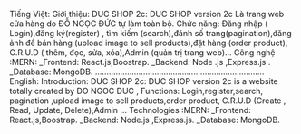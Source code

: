 Tiếng Việt:
Giới thiệu:
DUC SHOP 2c: DUC SHOP version 2c
Là trang web cửa hàng do ĐỖ NGỌC ĐỨC tự làm toàn bộ.
Chức năng: Đăng nhập ( Login),đăng ký(register) , tìm kiếm (search),đánh số trang(pagination),đăng ảnh để bán hàng (upload image to sell products),đặt hàng (order product), C.R.U.D ( thêm, đọc, sửa, xóa),Admin (quản trị trang web)…
Công nghệ :MERN:
\_Frontend: React.js,Boostrap.
\_Backend: Node .js ,Express.js .
\_Database: MongoDB.
..........................................................................
English:
Introduction:
DUC SHOP 2c: DUC SHOP version 2c
is a website totally created by DO NGOC DUC ,
Functions: Login,register,search, pagination ,upload image to sell products,order product, C.R.U.D (Create , Read, Update, Delete),Admin …
Technologies :MERN:
\_Frontend: React.js,Boostrap.
\_Backend: Node.js ,Express.js.
\_Database: MongoDB.
